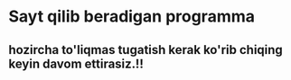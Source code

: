 # Sayt qilib beradigan programma
## hozircha to'liqmas tugatish kerak ko'rib chiqing keyin davom ettirasiz.!!
